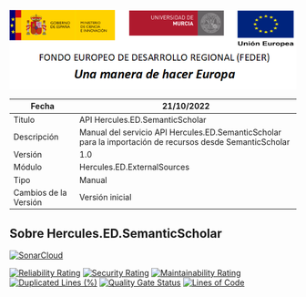 ![](../../../Docs/media/CabeceraDocumentosMD.png)

| Fecha         | 21/10/2022                                                  |
| ------------- | ------------------------------------------------------------ |
|Titulo|API Hercules.ED.SemanticScholar| 
|Descripción|Manual del servicio API Hercules.ED.SemanticScholar para la importación de recursos desde SemanticScholar|
|Versión|1.0|
|Módulo|Hercules.ED.ExternalSources|
|Tipo|Manual|
|Cambios de la Versión|Versión inicial |

## Sobre Hercules.ED.SemanticScholar

[![SonarCloud](https://sonarcloud.io/images/project_badges/sonarcloud-white.svg)](https://sonarcloud.io/summary/new_code?id=Hercules.ED.SemanticScholar)

[![Reliability Rating](https://sonarcloud.io/api/project_badges/measure?project=Hercules.ED.SemanticScholar&metric=reliability_rating)](https://sonarcloud.io/summary/new_code?id=Hercules.ED.SemanticScholar)
[![Security Rating](https://sonarcloud.io/api/project_badges/measure?project=Hercules.ED.SemanticScholar&metric=security_rating)](https://sonarcloud.io/summary/new_code?id=Hercules.ED.SemanticScholar)
[![Maintainability Rating](https://sonarcloud.io/api/project_badges/measure?project=Hercules.ED.SemanticScholar&metric=sqale_rating)](https://sonarcloud.io/summary/new_code?id=Hercules.ED.SemanticScholar)
[![Duplicated Lines (%)](https://sonarcloud.io/api/project_badges/measure?project=Hercules.ED.SemanticScholar&metric=duplicated_lines_density)](https://sonarcloud.io/summary/new_code?id=Hercules.ED.SemanticScholar)
[![Quality Gate Status](https://sonarcloud.io/api/project_badges/measure?project=Hercules.ED.SemanticScholar&metric=alert_status)](https://sonarcloud.io/summary/new_code?id=Hercules.ED.SemanticScholar)
[![Lines of Code](https://sonarcloud.io/api/project_badges/measure?project=Hercules.ED.SemanticScholar&metric=ncloc)](https://sonarcloud.io/summary/new_code?id=Hercules.ED.SemanticScholar)
